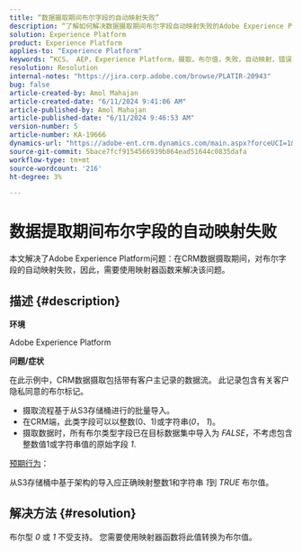 ```yaml
---
title: “数据摄取期间布尔字段的自动映射失败”
description: “了解如何解决数据摄取期间布尔字段自动映射失败的Adobe Experience Platform问题。”
solution: Experience Platform
product: Experience Platform
applies-to: "Experience Platform"
keywords: “KCS， AEP，Experience Platform，摄取，布尔值，失败，自动映射，错误，数据摄取”
resolution: Resolution
internal-notes: "https://jira.corp.adobe.com/browse/PLATIR-20943"
bug: false
article-created-by: Amol Mahajan
article-created-date: "6/11/2024 9:41:06 AM"
article-published-by: Amol Mahajan
article-published-date: "6/11/2024 9:46:53 AM"
version-number: 5
article-number: KA-19666
dynamics-url: "https://adobe-ent.crm.dynamics.com/main.aspx?forceUCI=1&pagetype=entityrecord&etn=knowledgearticle&id=dbc4c7b8-d627-ef11-840b-000d3a34c086"
source-git-commit: 5bace7fcf9154566939b864ead51644c0835dafa
workflow-type: tm+mt
source-wordcount: '216'
ht-degree: 3%

---
```


# 数据提取期间布尔字段的自动映射失败


本文解决了Adobe Experience Platform问题：在CRM数据摄取期间，对布尔字段的自动映射失败，因此，需要使用映射器函数来解决该问题。

## 描述 {#description}


<b>环境</b>

Adobe Experience Platform

<b>问题/症状</b>

在此示例中，CRM数据摄取包括带有客户主记录的数据流。 此记录包含有关客户隐私同意的布尔标记。

- 摄取流程基于从S3存储桶进行的批量导入。
- 在CRM端，此类字段可以以整数(0、1)或字符串(*0*， *1*)。
- 摄取数据时，所有布尔类型字段已在目标数据集中导入为 *FALSE*，不考虑包含整数值1或字符串值的原始字段 *1*.


<u>预期行为</u>：

从S3存储桶中基于架构的导入应正确映射整数1和字符串 *1*&#x200B;到 *TRUE* 布尔值。


## 解决方法 {#resolution}


布尔型 *0* 或 *1* 不受支持。 您需要使用映射器函数将此值转换为布尔值。
